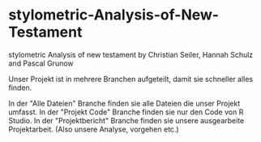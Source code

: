 # stylometric-Analysis-of-New-Testament
stylometric Analysis of new testament by Christian Seiler, Hannah Schulz and Pascal Grunow

Unser Projekt ist in mehrere Branchen aufgeteilt, damit sie schneller alles finden. 

In der "Alle Dateien" Branche finden sie alle Dateien die unser Projekt umfasst. 
In der "Projekt Code" Branche finden sie nur den Code von R Studio.
In der "Projektbericht" Branche finden sie unsere ausgearbeite Projektarbeit. (Also unsere Analyse, vorgehen etc.) 
